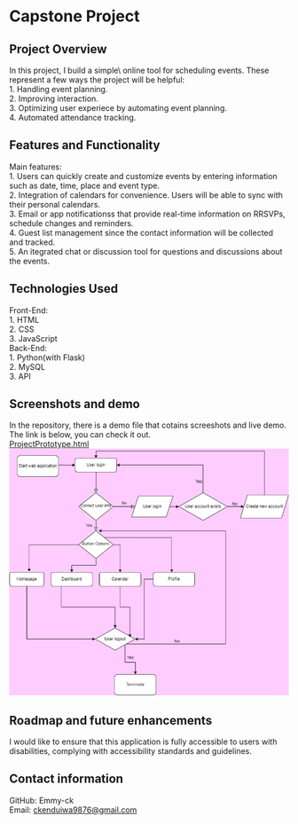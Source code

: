 # **Capstone Project**

## **Project Overview**
In this project, I build a simple\ online tool for scheduling events. These represent a few ways the project will be helpful:\
    1. Handling event planning.\
    2. Improving interaction.\
    3. Optimizing user experiece by automating event planning.\
    4. Automated attendance tracking.

## **Features and Functionality**
Main features:\
    1. Users can quickly create and customize events by entering information such as date, time, place and event type.\
    2. Integration of calendars for convenience. Users will be able to sync with their personal calendars.\
    3. Email or app notificationss that provide real-time information on RRSVPs, schedule changes and reminders.\
    4. Guest list management since the contact information will be collected and tracked.\
    5. An itegrated chat or discussion tool for questions and discussions about the events.

## **Technologies Used**
Front-End:\
    1. HTML\
    2. CSS\
    3. JavaScript\
Back-End:\
    1. Python(with Flask)\
    2. MySQL\
    3. API

## **Screenshots and demo**
In the repository, there is a demo file that cotains screeshots and live demo. The link is below, you can check it out.\
[ProjectPrototype.html](./ProjectPrototype.html)
<img src="./Capstone Project Flowchart.drawio.png">

## **Roadmap and future enhancements**
I would like to ensure that this application is fully accessible to users with disabilities, complying with accessibility standards and guidelines.

## **Contact information**
GitHub: Emmy-ck\
Email: ckenduiwa9876@gmail.com